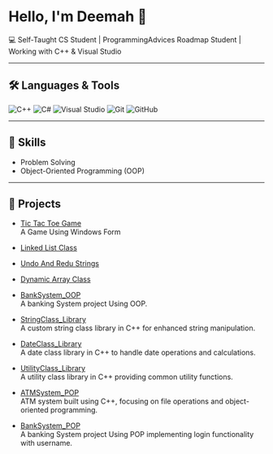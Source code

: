 # Hello, I'm Deemah 👋

💻 Self-Taught CS Student | ProgrammingAdvices Roadmap Student | Working with C++ & Visual Studio  

---

## 🛠️ Languages & Tools
<p>
  <img src="https://img.shields.io/badge/C++-00599C?style=for-the-badge&logo=cplusplus&logoColor=white" alt="C++"/>
  <img src="https://img.shields.io/badge/C%23-239120?style=for-the-badge&logo=csharp&logoColor=white" alt="C#"/>
  <img src="https://img.shields.io/badge/Visual%20Studio-5C2D91?style=for-the-badge&logo=visualstudio&logoColor=white" alt="Visual Studio"/>
  <img src="https://img.shields.io/badge/Git-F05032?style=for-the-badge&logo=git&logoColor=white" alt="Git"/>
  <img src="https://img.shields.io/badge/GitHub-181717?style=for-the-badge&logo=github&logoColor=white" alt="GitHub"/>
</p>


---

## 🚀 Skills
- Problem Solving  
- Object-Oriented Programming (OOP)  

---

## 📂 Projects

- [Tic Tac Toe Game](https://github.com/deemah-dev/TicTacToeGame_WindowsForm)  
  A Game Using Windows Form

- [Linked List Class](https://github.com/deemah-dev/DataStructure_LinkedList)
  
- [Undo And Redu Strings](https://github.com/deemah-dev/UndoRedu_OOP)  

- [Dynamic Array Class](https://github.com/deemah-dev/DynamicArray_OOP)  

- [BankSystem_OOP](https://github.com/deemah-dev/BankSystem_OOP)  
  A banking System project Using OOP.

- [StringClass_Library](https://github.com/deemah-dev/StringClass_Library)  
  A custom string class library in C++ for enhanced string manipulation.

- [DateClass_Library](https://github.com/deemah-dev/DateClass_Library)  
  A date class library in C++ to handle date operations and calculations.

- [UtilityClass_Library](https://github.com/deemah-dev/UtilityClass_Library)  
  A utility class library in C++ providing common utility functions.

- [ATMSystem_POP](https://github.com/deemah-dev/ATMSystem)  
  ATM system built using C++, focusing on file operations and object-oriented programming.

- [BankSystem_POP](https://github.com/deemah-dev/BankSystem_POP)  
  A banking System project Using POP implementing login functionality with username.
